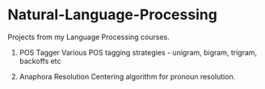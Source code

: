 Natural-Language-Processing
===========================

Projects from my Language Processing courses. 

1. POS Tagger
   Various POS tagging strategies - unigram, bigram, trigram, backoffs etc
   
2. Anaphora Resolution
  Centering algorithm for pronoun resolution.
